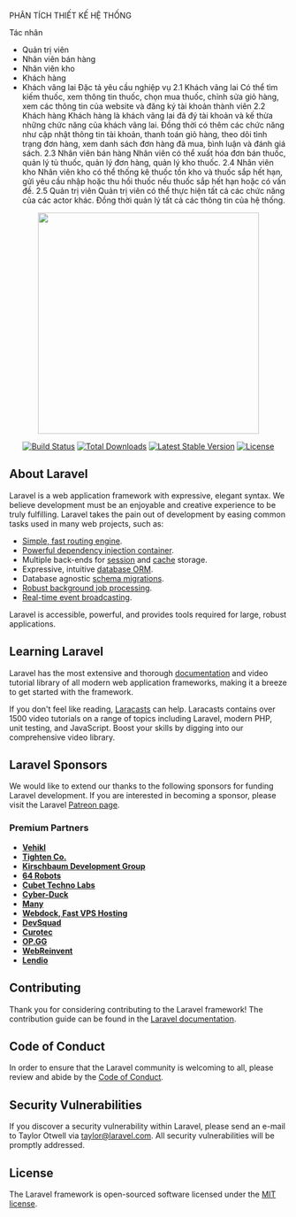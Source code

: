PHÂN TÍCH THIẾT KẾ HỆ THỐNG

Tác nhân
- Quản trị viên 
- Nhân viên bán hàng
- Nhân viên kho
- Khách hàng
- Khách vãng lai
Đặc tả yêu cầu nghiệp vụ
2.1 Khách vãng lai
      Có thể tìm kiếm thuốc, xem thông tin thuốc, chọn mua thuốc, chỉnh sửa giỏ hàng, xem các thông tin của website và đăng ký tài khoản thành viên
2.2 Khách hàng
      Khách hàng là khách vãng lai đã đý tài khoản và kế thừa những chức năng của khách vãng lai. Đồng thời có thêm các chức năng như cập nhật thông tin tài khoản, thanh toán giỏ hàng, theo dõi tình trạng đơn hàng, xem danh sách đơn hàng đã mua, bình luận và đánh giá sách.
2.3 Nhân viên bán hàng
      Nhân viên có thể xuất hóa đơn bán thuốc, quản lý tủ thuốc, quản lý đơn hàng, quản lý kho thuốc.
2.4 Nhân viên kho
      Nhân viên kho có thể thống kê thuốc tồn kho và thuốc sắp hết hạn, gửi yêu cầu nhập hoặc thu hồi thuốc nếu thuốc sắp hết hạn hoặc có vấn đề.
2.5 Quản trị viên
      Quản trị viên có thể thực hiện tất cả các chức năng của các actor khác. Đồng thời quản lý tất cả các thông tin của hệ thống.
<p align="center"><a href="https://laravel.com" target="_blank"><img src="https://raw.githubusercontent.com/laravel/art/master/logo-lockup/5%20SVG/2%20CMYK/1%20Full%20Color/laravel-logolockup-cmyk-red.svg" width="400"></a></p>

<p align="center">
<a href="https://travis-ci.org/laravel/framework"><img src="https://travis-ci.org/laravel/framework.svg" alt="Build Status"></a>
<a href="https://packagist.org/packages/laravel/framework"><img src="https://img.shields.io/packagist/dt/laravel/framework" alt="Total Downloads"></a>
<a href="https://packagist.org/packages/laravel/framework"><img src="https://img.shields.io/packagist/v/laravel/framework" alt="Latest Stable Version"></a>
<a href="https://packagist.org/packages/laravel/framework"><img src="https://img.shields.io/packagist/l/laravel/framework" alt="License"></a>
</p>

## About Laravel

Laravel is a web application framework with expressive, elegant syntax. We believe development must be an enjoyable and creative experience to be truly fulfilling. Laravel takes the pain out of development by easing common tasks used in many web projects, such as:

- [Simple, fast routing engine](https://laravel.com/docs/routing).
- [Powerful dependency injection container](https://laravel.com/docs/container).
- Multiple back-ends for [session](https://laravel.com/docs/session) and [cache](https://laravel.com/docs/cache) storage.
- Expressive, intuitive [database ORM](https://laravel.com/docs/eloquent).
- Database agnostic [schema migrations](https://laravel.com/docs/migrations).
- [Robust background job processing](https://laravel.com/docs/queues).
- [Real-time event broadcasting](https://laravel.com/docs/broadcasting).

Laravel is accessible, powerful, and provides tools required for large, robust applications.

## Learning Laravel

Laravel has the most extensive and thorough [documentation](https://laravel.com/docs) and video tutorial library of all modern web application frameworks, making it a breeze to get started with the framework.

If you don't feel like reading, [Laracasts](https://laracasts.com) can help. Laracasts contains over 1500 video tutorials on a range of topics including Laravel, modern PHP, unit testing, and JavaScript. Boost your skills by digging into our comprehensive video library.

## Laravel Sponsors

We would like to extend our thanks to the following sponsors for funding Laravel development. If you are interested in becoming a sponsor, please visit the Laravel [Patreon page](https://patreon.com/taylorotwell).

### Premium Partners

- **[Vehikl](https://vehikl.com/)**
- **[Tighten Co.](https://tighten.co)**
- **[Kirschbaum Development Group](https://kirschbaumdevelopment.com)**
- **[64 Robots](https://64robots.com)**
- **[Cubet Techno Labs](https://cubettech.com)**
- **[Cyber-Duck](https://cyber-duck.co.uk)**
- **[Many](https://www.many.co.uk)**
- **[Webdock, Fast VPS Hosting](https://www.webdock.io/en)**
- **[DevSquad](https://devsquad.com)**
- **[Curotec](https://www.curotec.com/services/technologies/laravel/)**
- **[OP.GG](https://op.gg)**
- **[WebReinvent](https://webreinvent.com/?utm_source=laravel&utm_medium=github&utm_campaign=patreon-sponsors)**
- **[Lendio](https://lendio.com)**

## Contributing

Thank you for considering contributing to the Laravel framework! The contribution guide can be found in the [Laravel documentation](https://laravel.com/docs/contributions).

## Code of Conduct

In order to ensure that the Laravel community is welcoming to all, please review and abide by the [Code of Conduct](https://laravel.com/docs/contributions#code-of-conduct).

## Security Vulnerabilities

If you discover a security vulnerability within Laravel, please send an e-mail to Taylor Otwell via [taylor@laravel.com](mailto:taylor@laravel.com). All security vulnerabilities will be promptly addressed.

## License

The Laravel framework is open-sourced software licensed under the [MIT license](https://opensource.org/licenses/MIT).

